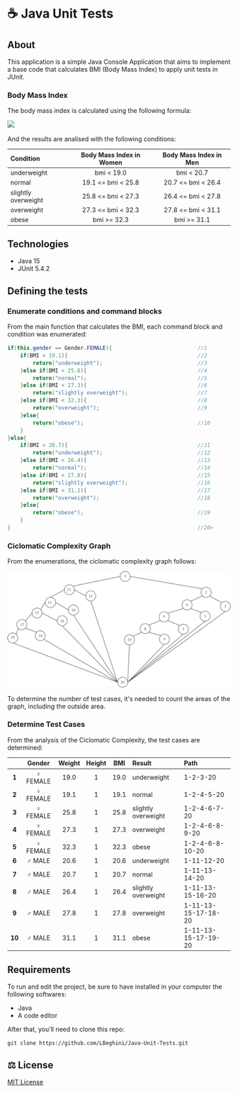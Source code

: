 # :coffee: Java Unit Tests

## About
This application is a simple Java Console Application that aims to implement a base code that calculates BMI (Body Mass Index) to apply unit tests in JUnit.

### Body Mass Index
The body mass index is calculated using the following formula:

<img src="https://latex.codecogs.com/svg.latex?BMI&space;=&space;\frac{weigh}{height^{2}}" height='90px'/>

And the results are analised with the following conditions:


| Condition            | Body Mass Index in Women  | Body Mass Index in Men  | 
| :-----               |:---:                      | :---:                   |
| underweight          | bmi < 19.0                | bmi < 20.7              |
| normal               | 19.1 <= bmi < 25.8        | 20.7 <= bmi < 26.4      | 
| slightly overweight  | 25.8 <= bmi < 27.3        | 26.4 <= bmi < 27.8      | 
| overweight           | 27.3 <= bmi < 32.3        | 27.8 <= bmi < 31.1      | 
| obese                | bmi >= 32.3               | bmi >= 31.1             | 


## Technologies
- Java 15
- JUnit 5.4.2

## Defining the tests

### Enumerate conditions and command blocks
From the main function that calculates the BMI, each command block and condition was enumerated:

```java
if(this.gender == Gender.FEMALE){                           //1
    if(BMI < 19.1){                                         //2
        return("underweight");                              //3
    }else if(BMI < 25.8){                                   //4
        return("normal");                                   //5
    }else if(BMI < 27.3){                                   //6
        return("slightly overweight");                      //7
    }else if(BMI < 32.3){                                   //8
        return("overweight");                               //9
    }else{
        return("obese");                                    //10
    }
}else{
    if(BMI < 20.7){                                         //11
        return("underweight");                              //12
    }else if(BMI < 26.4){                                   //13
        return("normal");                                   //14
    }else if(BMI < 27.8){                                   //15
        return("slightly overweight");                      //16
    }else if(BMI < 31.1){                                   //17
        return("overweight");                               //18
    }else{                                                  
        return("obese");                                    //19
    }
}                                                           //20>
```
### Ciclomatic Complexity Graph
From the enumerations, the ciclomatic complexity graph follows:

<img src="https://github.com/LBeghini/Java-Unit-Tests/blob/main/resources/IMC_Complexity.png" width='900px'>

To determine the number of test cases, it's needed to count the areas of the graph, including the outside area.

### Determine Test Cases
From the analysis of the Ciclomatic Complexity, the test cases are determined:

|             | Gender               | Weight   |  Height | BMI  | Result                      |Path                  |
|  :-------:  | :-----:              | :-------:| :-----: |:---: | :-----                      | :-----               |
| **1**       | :female_sign: FEMALE | 19.0     | 1       | 19.0 | underweight                 | 1-2-3-20             |
| **2**       | :female_sign: FEMALE | 19.1     | 1       | 19.1 | normal                      | 1-2-4-5-20           |
| **3**       | :female_sign: FEMALE | 25.8     | 1       | 25.8 | slightly overweight         | 1-2-4-6-7-20         |
| **4**       | :female_sign: FEMALE | 27.3     | 1       | 27.3 | overweight                  | 1-2-4-6-8-9-20       |
| **5**       | :female_sign: FEMALE | 32.3     | 1       | 32.3 | obese                       | 1-2-4-6-8-10-20      |
| **6**       | :male_sign: MALE     | 20.6     | 1       | 20.6 | underweight                 | 1-11-12-20           |
| **7**       | :male_sign: MALE     | 20.7     | 1       | 20.7 | normal                      | 1-11-13-14-20        |
| **8**       | :male_sign: MALE     | 26.4     | 1       | 26.4 | slightly overweight         | 1-11-13-15-16-20     |
| **9**       | :male_sign: MALE     | 27.8     | 1       | 27.8 | overweight                  | 1-11-13-15-17-18-20  |
| **10**      | :male_sign: MALE     | 31.1     | 1       | 31.1 | obese                       | 1-11-13-15-17-19-20  |

## Requirements
To run and edit the project, be sure to have installed in your computer the following softwares:
- Java
- A code editor

After that, you'll need to clone this repo:
```
git clone https://github.com/LBeghini/Java-Unit-Tests.git
```
## :balance_scale: License
[MIT License](https://github.com/LBeghini/Java-Unit-Tests/blob/main/LICENSE)
